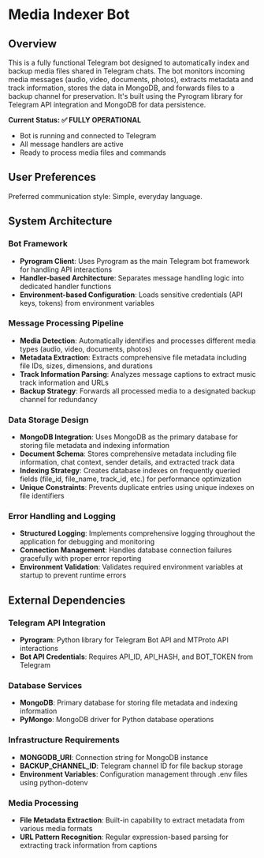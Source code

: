 # Media Indexer Bot

## Overview

This is a fully functional Telegram bot designed to automatically index and backup media files shared in Telegram chats. The bot monitors incoming media messages (audio, video, documents, photos), extracts metadata and track information, stores the data in MongoDB, and forwards files to a backup channel for preservation. It's built using the Pyrogram library for Telegram API integration and MongoDB for data persistence.

**Current Status: ✅ FULLY OPERATIONAL**
- Bot is running and connected to Telegram
- All message handlers are active
- Ready to process media files and commands

## User Preferences

Preferred communication style: Simple, everyday language.

## System Architecture

### Bot Framework
- **Pyrogram Client**: Uses Pyrogram as the main Telegram bot framework for handling API interactions
- **Handler-based Architecture**: Separates message handling logic into dedicated handler functions
- **Environment-based Configuration**: Loads sensitive credentials (API keys, tokens) from environment variables

### Message Processing Pipeline
- **Media Detection**: Automatically identifies and processes different media types (audio, video, documents, photos)
- **Metadata Extraction**: Extracts comprehensive file metadata including file IDs, sizes, dimensions, and durations
- **Track Information Parsing**: Analyzes message captions to extract music track information and URLs
- **Backup Strategy**: Forwards all processed media to a designated backup channel for redundancy

### Data Storage Design
- **MongoDB Integration**: Uses MongoDB as the primary database for storing file metadata and indexing information
- **Document Schema**: Stores comprehensive metadata including file information, chat context, sender details, and extracted track data
- **Indexing Strategy**: Creates database indexes on frequently queried fields (file_id, file_name, track_id, etc.) for performance optimization
- **Unique Constraints**: Prevents duplicate entries using unique indexes on file identifiers

### Error Handling and Logging
- **Structured Logging**: Implements comprehensive logging throughout the application for debugging and monitoring
- **Connection Management**: Handles database connection failures gracefully with proper error reporting
- **Environment Validation**: Validates required environment variables at startup to prevent runtime errors

## External Dependencies

### Telegram API Integration
- **Pyrogram**: Python library for Telegram Bot API and MTProto API interactions
- **Bot API Credentials**: Requires API_ID, API_HASH, and BOT_TOKEN from Telegram

### Database Services
- **MongoDB**: Primary database for storing file metadata and indexing information
- **PyMongo**: MongoDB driver for Python database operations

### Infrastructure Requirements
- **MONGODB_URI**: Connection string for MongoDB instance
- **BACKUP_CHANNEL_ID**: Telegram channel ID for file backup storage
- **Environment Variables**: Configuration management through .env files using python-dotenv

### Media Processing
- **File Metadata Extraction**: Built-in capability to extract metadata from various media formats
- **URL Pattern Recognition**: Regular expression-based parsing for extracting track information from captions